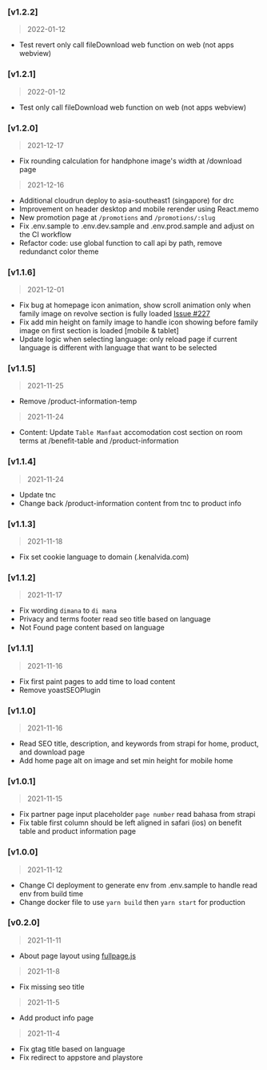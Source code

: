 ### [v1.2.2]

> 2022-01-12

-   Test revert only call fileDownload web function on web (not apps webview)

### [v1.2.1]

> 2022-01-12

-   Test only call fileDownload web function on web (not apps webview)

### [v1.2.0]

> 2021-12-17

-   Fix rounding calculation for handphone image's width at /download page

> 2021-12-16

-   Additional cloudrun deploy to asia-southeast1 (singapore) for drc
-   Improvement on header desktop and mobile rerender using React.memo
-   New promotion page at `/promotions` and `/promotions/:slug`
-   Fix .env.sample to .env.dev.sample and .env.prod.sample and adjust on the CI workflow
-   Refactor code: use global function to call api by path, remove redundanct color theme

### [v1.1.6]

> 2021-12-01

-   Fix bug at homepage icon animation, show scroll animation only when family image on revolve section is fully loaded [Issue #227](https://github.com/lippolife/vida-landing/issues/227)
-   Fix add min height on family image to handle icon showing before family image on first section is loaded [mobile & tablet]
-   Update logic when selecting language: only reload page if current language is different with language that want to be selected

### [v1.1.5]

> 2021-11-25

-   Remove /product-information-temp

> 2021-11-24

-   Content: Update `Table Manfaat` accomodation cost section on room terms at /benefit-table and /product-information

### [v1.1.4]

> 2021-11-24

-   Update tnc
-   Change back /product-information content from tnc to product info

### [v1.1.3]

> 2021-11-18

-   Fix set cookie language to domain (.kenalvida.com)

### [v1.1.2]

> 2021-11-17

-   Fix wording `dimana` to `di mana`
-   Privacy and terms footer read seo title based on language
-   Not Found page content based on language

### [v1.1.1]

> 2021-11-16

-   Fix first paint pages to add time to load content
-   Remove yoastSEOPlugin

### [v1.1.0]

> 2021-11-16

-   Read SEO title, description, and keywords from strapi for home, product, and download page
-   Add home page alt on image and set min height for mobile home

### [v1.0.1]

> 2021-11-15

-   Fix partner page input placeholder `page number` read bahasa from strapi
-   Fix table first column should be left aligned in safari (ios) on benefit table and product information page

### [v1.0.0]

> 2021-11-12

-   Change CI deployment to generate env from .env.sample to handle read env from build time
-   Change docker file to use `yarn build` then `yarn start` for production

### [v0.2.0]

> 2021-11-11

-   About page layout using [fullpage.js](https://alvarotrigo.com/fullPage/)

> 2021-11-8

-   Fix missing seo title

> 2021-11-5

-   Add product info page

> 2021-11-4

-   Fix gtag title based on language
-   Fix redirect to appstore and playstore
